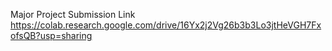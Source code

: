 Major Project Submission Link
https://colab.research.google.com/drive/16Yx2j2Vg26b3b3Lo3jtHeVGH7FxofsQB?usp=sharing
